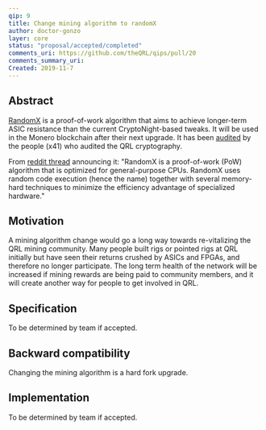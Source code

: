 ```yaml
---
qip: 9
title: Change mining algorithm to randomX
author: doctor-gonzo
layer: core
status: "proposal/accepted/completed"  
comments_uri: https://github.com/theQRL/qips/pull/20
comments_summary_uri: 
Created: 2019-11-7
---
```


## Abstract

[RandomX](https://github.com/tevador/RandomX) is a proof-of-work algorithm that aims to achieve longer-term ASIC resistance than the current CryptoNight-based tweaks.
It will be used in the Monero blockchain after their next upgrade. It has been [audited](https://ostif.org/four-audits-of-randomx-for-monero-and-arweave-have-been-completed-results/) by the people (x41) who audited the QRL cryptography.

From [reddit thread](https://www.reddit.com/r/Monero/comments/aovypq/randomx_asic_resistant_pow_community_feedback/) announcing it: "RandomX is a proof-of-work (PoW) algorithm that is optimized for general-purpose CPUs. RandomX uses random code execution (hence the name) together with several memory-hard techniques to minimize the efficiency advantage of specialized hardware."

## Motivation

A mining algorithm change would go a long way towards re-vitalizing the QRL mining community. Many people built rigs or pointed rigs at QRL initially but have seen their returns crushed by ASICs and FPGAs, and therefore no longer participate. The long term health of the network will be increased if mining rewards are being paid to community members, and it will create another way for people to get involved in QRL.

## Specification

To be determined by team if accepted.

## Backward compatibility

Changing the mining algorithm is a hard fork upgrade. 

## Implementation

To be determined by team if accepted.

